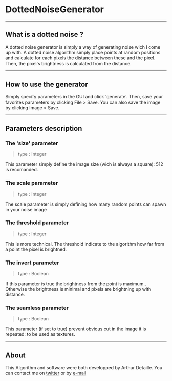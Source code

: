 # DottedNoiseGenerator

---

## What is a dotted noise ?
A dotted noise generator is simply a way of generating noise wich I come up with. A dotted noise algorithm simply place points at random positions and calculate for each pixels the distance between these and the pixel. Then, the pixel's brightness is calculated from the distance.

---

## How to use the generator
Simply specify parameters in the GUI and click 'generate'. Then, save your favorites parameters by clicking File > Save. You can also save the image by clicking Image > Save.

---

## Parameters description
### The 'size' parameter
> type : Integer

This parameter simply define the image size (wich is always a square): 512 is recomanded.

### The **scale** parameter
> type : Integer

The scale parameter is simply defining how many random points can spawn in your noise image

### The **threshold** parameter
> type : Integer

This is more technical. The threshold indicate to the algorithm how far from a point the pixel is brightned.

### The **invert** parameter
> type : Boolean

If this parameter is true the brightness from the point is maximum.. Otherwise the brightness is minimal and pixels are brightning up with distance.

### The **seamless** parameter
> type : Boolean

This parameter (if set to true) prevent obvious cut in the image it is repeated: to be used as textures.

---

## About
This Algorithm and software were both developped by Arthur Detaille. You can contact me on [twitter](https://twitter.com/arthur_detaille) or by [e-mail](mailto:arthurdetaille.pro@gmail.com)